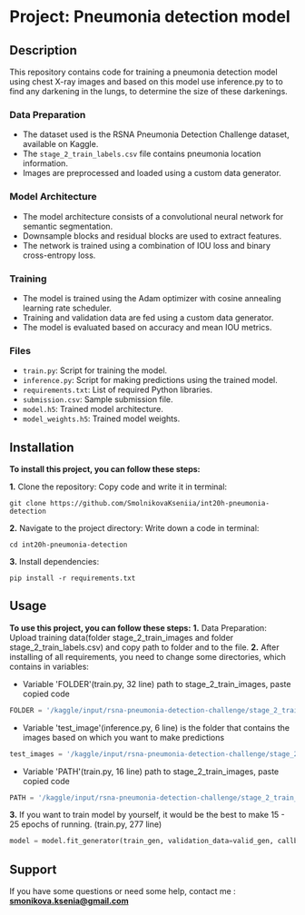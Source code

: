 # Project: Pneumonia detection model

## **Description**

This repository contains code for training a pneumonia detection model using chest X-ray images and based on this model use inference.py to to find any darkening in the lungs, to determine the size of these darkenings.

### Data Preparation
- The dataset used is the RSNA Pneumonia Detection Challenge dataset, available on Kaggle.
- The `stage_2_train_labels.csv` file contains pneumonia location information.
- Images are preprocessed and loaded using a custom data generator.

### Model Architecture
- The model architecture consists of a convolutional neural network for semantic segmentation.
- Downsample blocks and residual blocks are used to extract features.
- The network is trained using a combination of IOU loss and binary cross-entropy loss.

### Training
- The model is trained using the Adam optimizer with cosine annealing learning rate scheduler.
- Training and validation data are fed using a custom data generator.
- The model is evaluated based on accuracy and mean IOU metrics.

### Files
- `train.py`: Script for training the model.
- `inference.py`: Script for making predictions using the trained model.
- `requirements.txt`: List of required Python libraries.
- `submission.csv`: Sample submission file.
- `model.h5`: Trained model architecture.
- `model_weights.h5`: Trained model weights.

## **Installation**
**To install this project, you can follow these steps:**

**1.** Clone the repository:
 Copy code and write it in terminal: 
 ~~~terminal
git clone https://github.com/SmolnikovaKseniia/int20h-pneumonia-detection
~~~
 
**2.** Navigate to the project directory:
 Write down a code in terminal: 
 ~~~terminal
cd int20h-pneumonia-detection
~~~

**3.** Install dependencies: 
~~~terminal
pip install -r requirements.txt
~~~

## **Usage**
**To use this project, you can follow these steps:**
 **1.** Data Preparation: Upload training data(folder stage_2_train_images and folder stage_2_train_labels.csv) and copy path to folder and to the file. 
 **2.** After installing of all requirements, you need to change some directories, which contains in variables:
   - Variable 'FOLDER'(train.py, 32 line) path to stage_2_train_images, paste copied code
~~~python
FOLDER = '/kaggle/input/rsna-pneumonia-detection-challenge/stage_2_train_images'
~~~
   - Variable 'test_image'(inference.py, 6 line) is the folder that contains the images based on which you want to make predictions
~~~python
test_images = '/kaggle/input/rsna-pneumonia-detection-challenge/stage_2_test_images'
~~~
   - Variable 'PATH'(train.py, 16 line) path to stage_2_train_images, paste copied code
~~~python
PATH = '/kaggle/input/rsna-pneumonia-detection-challenge/stage_2_train_labels.csv'
~~~
**3.** If you want to train model by yourself, it would be the best to make 15 - 25 epochs of running. (train.py, 277 line)
~~~python
model = model.fit_generator(train_gen, validation_data=valid_gen, callbacks=[learning_rate], epochs=2, workers=4, use_multiprocessing=True)
~~~

## **Support**
If you have some questions or need some help, contact me :
**smonikova.ksenia@gmail.com**
